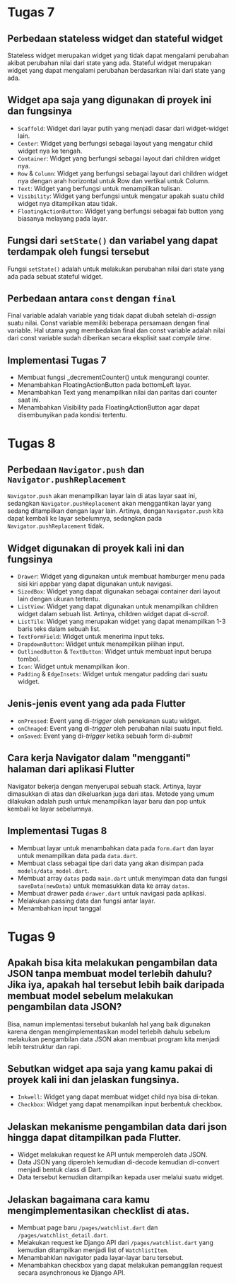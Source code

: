 # Tugas 7

## Perbedaan stateless widget dan stateful widget

Stateless widget merupakan widget yang tidak dapat mengalami perubahan akibat perubahan nilai dari state yang ada. Stateful widget merupakan widget yang dapat mengalami perubahan berdasarkan nilai dari state yang ada.

## Widget apa saja yang digunakan di proyek ini dan fungsinya

- `Scaffold`: Widget dari layar putih yang menjadi dasar dari widget-widget lain.
- `Center`: Widget yang berfungsi sebagai layout yang mengatur child widget nya ke tengah.
- `Container`: Widget yang berfungsi sebagai layout dari children widget nya.
- `Row` & `Column`: Widget yang berfungsi sebagai layout dari children widget nya dengan arah horizontal untuk Row dan vertikal untuk Column.
- `Text`: Widget yang berfungsi untuk menampilkan tulisan.
- `Visibility`: Widget yang berfungsi untuk mengatur apakah suatu child widget nya ditampilkan atau tidak.
- `FloatingActionButton`: Widget yang berfungsi sebagai fab button yang biasanya melayang pada layar.

## Fungsi dari `setState()` dan variabel yang dapat terdampak oleh fungsi tersebut

Fungsi `setState()` adalah untuk melakukan perubahan nilai dari state yang ada pada sebuat stateful widget. 

## Perbedaan antara `const` dengan `final`

Final variable adalah variable yang tidak dapat diubah setelah di-*assign* suatu nilai. Const variable memiliki beberapa persamaan dengan final variable. Hal utama yang membedakan final dan const variable adalah nilai dari const variable sudah diberikan secara eksplisit saat *compile time*.

## Implementasi Tugas 7

- Membuat fungsi _decrementCounter() untuk mengurangi counter.
- Menambahkan FloatingActionButton pada bottomLeft layar.
- Menambahkan Text yang menampilkan nilai dan paritas dari counter saat ini.
- Menambahkan Visibility pada FloatingActionButton agar dapat disembunyikan pada kondisi tertentu.

# Tugas 8

## Perbedaan `Navigator.push` dan `Navigator.pushReplacement`

`Navigator.push` akan menampilkan layar lain di atas layar saat ini, sedangkan `Navigator.pushReplacement` akan menggantikan layar yang sedang ditampilkan dengan layar lain. Artinya, dengan `Navigator.push` kita dapat kembali ke layar sebelumnya, sedangkan pada `Navigator.pushReplacement` tidak.

## Widget digunakan di proyek kali ini dan fungsinya

- `Drawer`: Widget yang digunakan untuk membuat hamburger menu pada sisi kiri appbar yang dapat digunakan untuk navigasi.
- `SizedBox`: Widget yang dapat digunakan sebagai container dari layout lain dengan ukuran tertentu.
- `ListView`: Widget yang dapat digunakan untuk menampilkan children widget dalam sebuah list. Artinya, children widget dapat di-*scroll*.
- `ListTile`: Widget yang merupakan widget yang dapat menampilkan 1-3 baris teks dalam sebuah list.
- `TextFormField`: Widget untuk menerima input teks.
- `DropdownButton`: Widget untuk menampilkan pilihan input.
- `OutlinedButton` & `TextButton`: Widget untuk membuat input berupa tombol.
- `Icon`: Widget untuk menampilkan ikon.
- `Padding` & `EdgeInsets`: Widget untuk mengatur padding dari suatu widget.

## Jenis-jenis event yang ada pada Flutter 

- `onPressed`: Event yang di-*trigger* oleh penekanan suatu widget.
- `onChnaged`: Event yang di-*trigger* oleh perubahan nilai suatu input field.
- `onSaved`: Event yang di-*trigger* ketika sebuah form di-*submit*
 
## Cara kerja Navigator dalam "mengganti" halaman dari aplikasi Flutter

Navigator bekerja dengan menyerupai sebuah stack. Artinya, layar dimasukkan di atas dan dikeluarkan juga dari atas. Metode yang umum dilakukan adalah push untuk menampilkan layar baru dan pop untuk kembali ke layar sebelumnya.
 
## Implementasi Tugas 8

- Membuat layar untuk menambahkan data pada `form.dart` dan layar untuk menampilkan data pada `data.dart`.
- Membuat class sebagai tipe dari data yang akan disimpan pada `models/data_model.dart`.
- Membuat array `datas` pada `main.dart` untuk menyimpan data dan fungsi `saveData(newData)` untuk memasukkan data ke array `datas`.
- Membuat drawer pada `drawer.dart` untuk navigasi pada aplikasi.
- Melakukan passing data dan fungsi antar layar.
- Menambahkan input tanggal

# Tugas 9

## Apakah bisa kita melakukan pengambilan data JSON tanpa membuat model terlebih dahulu? Jika iya, apakah hal tersebut lebih baik daripada membuat model sebelum melakukan pengambilan data JSON?

Bisa, namun implementasi tersebut bukanlah hal yang baik digunakan karena dengan mengimplementasikan model terlebih dahulu sebelum melakukan pengambilan data JSON akan membuat program kita menjadi lebih terstruktur dan rapi.

## Sebutkan widget apa saja yang kamu pakai di proyek kali ini dan jelaskan fungsinya.

- `Inkwell`: Widget yang dapat membuat widget child nya bisa di-tekan.
- `Checkbox`: Widget yang dapat menampilkan input berbentuk checkbox.

## Jelaskan mekanisme pengambilan data dari json hingga dapat ditampilkan pada Flutter.

- Widget melakukan request ke API untuk memperoleh data JSON.
- Data JSON yang diperoleh kemudian di-decode kemudian di-convert menjadi bentuk class di Dart.
- Data tersebut kemudian ditampilkan kepada user melalui suatu widget.
## Jelaskan bagaimana cara kamu mengimplementasikan checklist di atas.

- Membuat page baru `/pages/watchlist.dart` dan `/pages/watchlist_detail.dart`.
- Melakukan request ke Django API dari `/pages/watchlist.dart` yang kemudian ditampilkan menjadi list of `WatchlistItem`.
- Menambahklan navigator pada layar-layar baru tersebut.
- Menambahkan checkbox yang dapat melakukan pemanggilan request secara asynchronous ke Django API.